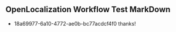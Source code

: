 ## OpenLocalization Workflow Test MarkDown
* 18a69977-6a10-4772-ae0b-bc77acdcf4f0 thanks!

<!--HONumber=Nov16_HO2-->


